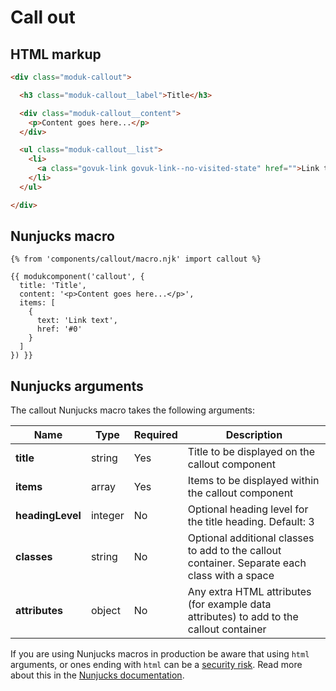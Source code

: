 # Call out

## HTML markup

```html
<div class="moduk-callout">

  <h3 class="moduk-callout__label">Title</h3>

  <div class="moduk-callout__content">
    <p>Content goes here...</p>
  </div>

  <ul class="moduk-callout__list">
    <li>
      <a class="govuk-link govuk-link--no-visited-state" href="">Link text</a>
    </li>
  </ul> 

</div>
```

## Nunjucks macro

```
{% from 'components/callout/macro.njk' import callout %}

{{ modukcomponent('callout', {
  title: 'Title',
  content: '<p>Content goes here...</p>',
  items: [
    {
      text: 'Link text',
      href: '#0'
    }
  ]
}) }}
```

## Nunjucks arguments

The callout Nunjucks macro takes the following arguments:

| Name             | Type    | Required | Description                                                                                   |
| ---------------- | ------- | -------- | --------------------------------------------------------------------------------------------- |
| **title**        | string  | Yes      | Title to be displayed on the callout component                                                |
| **items**        | array   | Yes      | Items to be displayed within the callout component                                            |
| **headingLevel** | integer | No       | Optional heading level for the title heading. Default: 3                                      |
| **classes**      | string  | No       | Optional additional classes to add to the callout container. Separate each class with a space |
| **attributes**   | object  | No       | Any extra HTML attributes (for example data attributes) to add to the callout container       |

If you are using Nunjucks macros in production be aware that using `html` arguments, or ones ending with `html` can be a [security risk](https://developer.mozilla.org/en-US/docs/Glossary/Cross-site_scripting). Read more about this in the [Nunjucks documentation](https://mozilla.github.io/nunjucks/api.html#user-defined-templates-warning).
